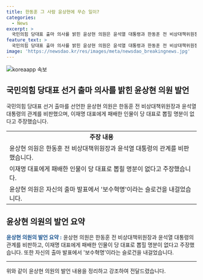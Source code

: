 ```yaml
---
title: 한동훈 그 사람 윤상현에 무슨 일이?
categories:
  - News
excerpt: >
  국민의힘 당대표 출마 의사를 밝힌 윤상현 의원은 윤석열 대통령과 한동훈 전 비상대책위원장의 신뢰관계를 지적하며 총선 패배에 대한 책임론을 제기했다. 또한, 이철규 의원보다 한동훈 위원장이 더 큰 책임을 져야 한다고 주장하며 원희룡 전 국토교통부 장관의 당 대표 명분을 부정했다. 이에 윤상현 의원은 인천 미추홀구에서 보수혁명을 슬로건으로 전당대회 출마를 선언할 예정이다.
feature_text: >
  국민의힘 당대표 출마 의사를 밝힌 윤상현 의원은 윤석열 대통령과 한동훈 전 비상대책위원장의 신뢰관계를 지적하며 총선 패배에 대한 책임론을 제기했다. 또한, 이철규 의원보다 한동훈 위원장이 더 큰 책임을 져야 한다고 주장하며 원희룡 전 국토교통부 장관의 당 대표 명분을 부정했다. 이에 윤상현 의원은 인천 미추홀구에서 보수혁명을 슬로건으로 전당대회 출마를 선언할 예정이다.
image: 'https://newsdao.kr/res/images/meta/newsdao_breakingnews.jpg'
---
```


<p><img src="https://newsdao.kr/res/images/meta/newsdao_breakingnews.jpg" alt="koreaapp 속보" /></p>

<h2 data-ke-size="size26">국민의힘 당대표 선거 출마 의사를 밝힌 윤상현 의원 발언</h2>

<p data-ke-size="size16">국민의힘 당대표 선거 출마를 선언한 윤상현 의원은 한동훈 전 비상대책위원장과 윤석열 대통령의 관계를 비판했으며, 이재명 대표에게 패배한 인물이 당 대표로 뽑힐 명분이 없다고 주장했습니다.</p>

<table>
  <tr>
    <td style="text-align: center; height: 17px;"><b>주장 내용</b></td>
  </tr>
  <tr>
    <td>윤상현 의원은 한동훈 전 비상대책위원장과 윤석열 대통령의 관계를 비판했습니다.</td>
  </tr>
  <tr>
    <td>이재명 대표에게 패배한 인물이 당 대표로 뽑힐 명분이 없다고 주장했습니다.</td>
  </tr>
  <tr>
    <td>윤상현 의원은 자신의 출마 발표에서 '보수혁명'이라는 슬로건을 내걸었습니다.</td>
  </tr>
</table>

<h2 data-ke-size="size26">윤상현 의원의 발언 요약</h2>

<p data-ke-size="size16"><b><span style="color: #1a5490;">윤상현 의원의 발언 요약 :</span></b> 윤상현 의원은 한동훈 전 비상대책위원장과 윤석열 대통령의 관계를 비판하고, 이재명 대표에게 패배한 인물이 당 대표로 뽑힐 명분이 없다고 주장했습니다. 또한 자신의 출마 발표에서 '보수혁명'이라는 슬로건을 내걸었습니다.</p>

<hr>

<p data-ke-size="size16">위와 같이 윤상현 의원의 발언 내용을 정리하고 강조하여 전달드렸습니다.</p>

